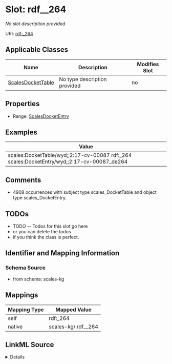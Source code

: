 

# Slot: rdf__264


_No slot description provided_





URI: [rdf:_264](http://www.w3.org/1999/02/22-rdf-syntax-ns#_264)



<!-- no inheritance hierarchy -->





## Applicable Classes

| Name | Description | Modifies Slot |
| --- | --- | --- |
| [ScalesDocketTable](../classes/ScalesDocketTable.md) | No type description provided |  no  |







## Properties

* Range: [ScalesDocketEntry](../classes/ScalesDocketEntry.md)






## Examples

| Value |
| --- |
| scales:DocketTable/wyd;;2:17-cv-00087 rdf:_264 scales:DocketEntry/wyd;;2:17-cv-00087_de264 |

## Comments

* 4908 occurrences with subject type scales_DocketTable and object type scales_DocketEntry.

## TODOs

* TODO -- Todos for this slot go here
* or you can delete the todos
* if you think the class is perfect.

## Identifier and Mapping Information







### Schema Source


* from schema: scales-kg




## Mappings

| Mapping Type | Mapped Value |
| ---  | ---  |
| self | rdf:_264 |
| native | scales-kg/:rdf__264 |




## LinkML Source

<details>
```yaml
name: rdf__264
description: No slot description provided
todos:
- TODO -- Todos for this slot go here
- or you can delete the todos
- if you think the class is perfect.
comments:
- 4908 occurrences with subject type scales_DocketTable and object type scales_DocketEntry.
examples:
- value: scales:DocketTable/wyd;;2:17-cv-00087 rdf:_264 scales:DocketEntry/wyd;;2:17-cv-00087_de264
from_schema: scales-kg
rank: 1000
slot_uri: rdf:_264
alias: rdf__264
domain_of:
- scales_DocketTable
range: scales_DocketEntry

```
</details>